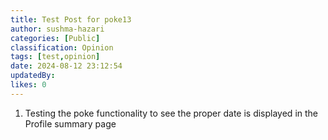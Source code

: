 ```yaml
---
title: Test Post for poke13
author: sushma-hazari
categories: [Public]
classification: Opinion
tags: [test,opinion]
date: 2024-08-12 23:12:54 
updatedBy: 
likes: 0
---
```


1. Testing the poke functionality to see the proper date is displayed in the Profile summary page